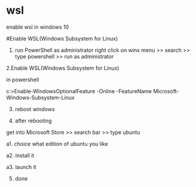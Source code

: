 # wsl
enable wsl in windows 10


#Enable WSL(Windows Subsystem for Linux)

1. run PowerShell as administrator
right click on winx menu >> search >> type powershell >> run as administrator

2.Enable WSL(Windows Subsystem for Linux)

in powershell 

c:>Enable-WindowsOptionalFeature -Online -FeatureName Microsoft-Windows-Subsystem-Linux

3. reboot windows 

4. after rebooting

get into Microsoft Store >> search bar >> type ubuntu

a1. choice what edition of ubuntu you like

a2. install it

a3. launch it


5. done
